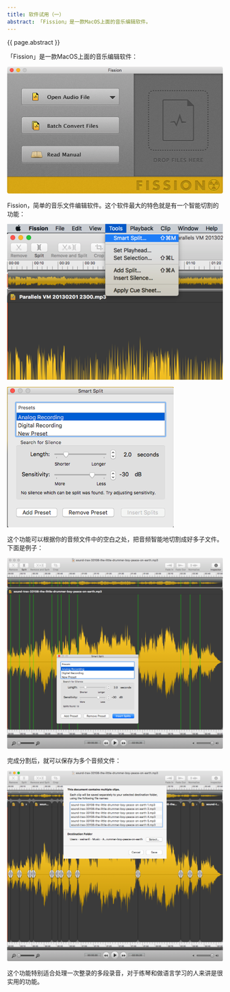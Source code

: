 ```yaml
---
title: 软件试用（一）
abstract: 「Fission」是一款MacOS上面的音乐编辑软件。
---
```




{{ page.abstract }}

「Fission」是一款MacOS上面的音乐编辑软件：

![](https://raw.githubusercontent.com/liweinan/blogpicbackup/master/data/ScreenSnapz1050.be103cd5ba9a485d94c899e838a6b1cc.png)

Fission，简单的音乐文件编辑软件。这个软件最大的特色就是有一个智能切割的功能：

![](https://raw.githubusercontent.com/liweinan/blogpicbackup/master/data/ScreenSnapz1052.d9c55ea31c5c4fe9924bc61d92892ab2.png)

![](https://raw.githubusercontent.com/liweinan/blogpicbackup/master/data/ScreenSnapz1054.102335b09c1b4626ad9b6b8260884a4f.png)

这个功能可以根据你的音频文件中的空白之处，把音频智能地切割成好多子文件。下面是例子：

![](https://raw.githubusercontent.com/liweinan/blogpicbackup/master/data/ScreenSnapz1055.e3c6a95247964eb2a0ce2dbd243796f5.png)

完成分割后，就可以保存为多个音频文件：

![](https://raw.githubusercontent.com/liweinan/blogpicbackup/master/data/ScreenSnapz1056.e4d00483ecd348f2957ff68980230d03.png)

这个功能特别适合处理一次整录的多段录音，对于练琴和做语言学习的人来讲是很实用的功能。
